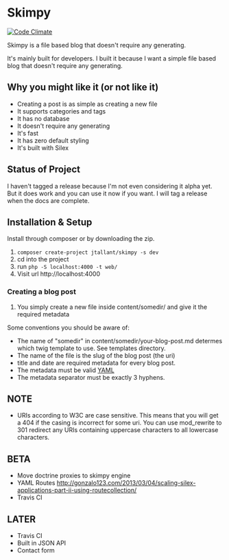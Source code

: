 # Skimpy

[![Code Climate](https://codeclimate.com/github/jtallant/skimpy/badges/gpa.svg)](https://codeclimate.com/github/jtallant/skimpy)

Skimpy is a file based blog that doesn't require any generating.

It's mainly built for developers. I built it because I want a simple file 
based blog that doesn't require any generating.

## Why you might like it (or not like it)
* Creating a post is as simple as creating a new file
* It supports categories and tags
* It has no database
* It doesn't require any generating
* It's fast
* It has zero default styling
* It's built with Silex

## Status of Project
I haven't tagged a release because I'm not even considering it alpha yet. 
But it does work and you can use it now if you want.
I will tag a release when the docs are complete.


## Installation & Setup
Install through composer or by downloading the zip.

1. `composer create-project jtallant/skimpy -s dev`
1. cd into the project
1. run `php -S localhost:4000 -t web/`
1. Visit url http://localhost:4000

### Creating a blog post
1. You simply create a new file inside content/somedir/ and give it the required metadata

Some conventions you should be aware of:
* The name of "somedir" in content/somedir/your-blog-post.md determes which twig template to use. See templates directory.
* The name of the file is the slug of the blog post (the uri)
* title and date are required metadata for every blog post.
* The metadata must be valid [YAML](http://www.yaml.org/spec/1.2/spec.html)
* The metadata separator must be exactly 3 hyphens.

## NOTE
* URIs according to W3C are case sensitive. This means that you will get a 404
  if the casing is incorrect for some uri.
  You can use mod_rewrite to 301 redirect any URIs containing uppercase characters
  to all lowercase characters.

## BETA
* Move doctrine proxies to skimpy engine
* YAML Routes http://gonzalo123.com/2013/03/04/scaling-silex-applications-part-ii-using-routecollection/
* Travis CI

## LATER
* Travis CI
* Built in JSON API
* Contact form